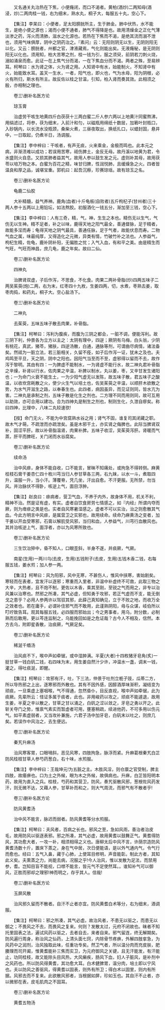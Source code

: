 <!-- { "loadSidebar": true } -->
　　又名通关丸治热在下焦，小便癃闭，而口不渴者。黄柏(酒炒)二两知母(酒浸，炒)二两肉桂一钱，右为细末，熟水丸，桐子大，每服五十丸，空心下。

　　【集注】李杲曰：小便者，足太阳膀胱所主，生于肺金。肺中伏热，水不能生，是绝小便之源也；渴而小便不通者，肺气不得降是也。故用清燥金之正化气薄淡渗之药，泻火而清肺，滋水之化源也。若热在下焦而不渴，是绝其流而溺不泄也，须用气味俱厚，阴中之阴药治之。『素问』云：无阳则阴无以生，无阴则阳无以化。又云：膀胱者，州都之官，津液藏焉，气化则能出矣。无液癃秘，是无阴则阳无以化也。须用知，柏大苦寒之剂，桂一钱为引，服之须臾，前阴若刀刺火烧，溺如涌泉而愈。此证一在上焦气分而渴，一在下焦血分而不渴。两者之殊，至易辨耳。柯琴曰：水为肾之体，火为肾之用。人知肾中有水，始能制火，不知肾中有火，始能致水耳。盖天一生水，一者，阳气也，即火也，气为水母，阳为阴根，必火有所归，斯水有所主。故反佐以桂之甘温，引知，柏入肾而奏其效。此相须之殷，亦相制之理也。

　　卷三\删补名医方论

　　琼玉膏

　　治虚劳干咳生地黄四斤白茯茯十三两白蜜二斤人参六两以上地黄汁同蜜熬沸，用绢滤过，将参，茯为细末，入前汁和匀，以磁瓶用绵纸十数层，加箬叶封瓶口，入砂锅内，以长流水没瓶颈，桑柴火煮，三昼夜取出，换纸扎口，以蜡封固，悬井中，一日取起，仍煮半日，汤调服。

　　【集注】李中梓曰：干咳者，有声无痰，火来乘金，金极而鸣也。此本元之病，非渐渍难以成功；若误用苦寒，祗伤脾土，金反无母。故丹溪以地黄为君，令水盛则火自息。又损其肺者益其气，故用人参以鼓生发之元。虚则补其母，故用茯苓以培万物之本。白蜜为百花之精，味甘归脾，性润悦肺，且缓燥急之火。四者皆温良和厚之品，诚堪宝重。郭机曰：起吾沉瘵，珍赛琼瑶。故有琼玉之名。

　　卷三\删补名医方论

　　龟鹿二仙胶

　　大补精髓，益气养神。鹿角(血者)十斤龟板(自败者)五斤枸杞子(甘州者)三十两人参十五两以上用铅坛，如法熬胶。初服酒化一钱五分，渐加至三钱，空心下。

　　【集注】李中梓曰：人有三奇，精，气，神，生生之本也。精伤无以生气，气伤无以生神。精不足者，补之以味，鹿得天地之阳气最全，善通督脉，足于精者，故能多淫而寿；龟得天地之阴气最具，善通任脉，足于气者，故能伏息而寿。二物气血之属，味最纯厚，又得造化之元微，异类有情，竹破竹补之法也。人参益气，枸杞生精，佐龟，鹿补阴补阳，无偏胜之忧；入气入血，有和平之美。由是精生而气旺，气旺而神昌，庶几龟，鹿之年矣。故曰二仙。

　　卷三\删补名医方论

　　四神丸

　　治脾肾双虚，子后作泻，不思食，不化食。肉果二两补骨脂(炒)四两五味子二两吴茱萸(炮)二两，右为末，红枣四十九枚，生姜四两，切，水煮，枣熟去姜，取枣肉捣，和药丸，桐子大。空心盐汤下。

　　卷三\删补名医方论

　　二神丸

　　去茱萸，五味五味子散去肉果，补骨脂。

　　【集注】柯琴曰：泻利为腹疾，而腹为三阴之都会，一脏不调，便能泻利。故三阴下利，仲景各为立方以主之：太阴有理中，四逆；厥阴有乌梅，白头翁，少阴有桃花，真武，猪苓，猪肤，四逆汤散，白通，通脉等剂，可谓曲尽病情，诸法备矣。然祗为一脏立法，若三脏相关，久留不痊，如子后作泻一证，犹未之及也。夫鸡鸣至平旦，天之阴，阴中之阳也。因阳气当至而不至，虚邪得以留而不去，故作泻于黎明。其由有四：一为脾虚不能制水，一为肾虚不能行水，故二神丸君补骨脂之辛燥，补肾以行水，佐肉果之辛温，补脾以制水，丸以姜，枣，又辛甘发生诸阳也；一为命门火衰不能生土，一为少阳气虚无以发陈，故五味子散，君五味子之酸温，以收坎宫耗散之火，使少火生气以培土也，佐吴茱萸之辛温，以顺肝木欲散之势，为水气开滋生之路，以奉春生也。此四者，病因虽异，而见证则同，皆水亢为害。二神丸是承制之剂，五味子散是化生之剂也。二方理不同而用则同，故可互用以助效，亦可合用以建功。合为四神丸是制生之剂也，制则生化，久泄自瘳矣。称曰四神，比理中，八味二丸较速欤!

　　【按】命门无火，不能为中宫腐熟水谷之用；肾气不固，谁复司其闭藏之职。故木气才萌，不疏泄而亦疏泄矣。虽是木邪干土，亦实肾之侮脾也。此际当脾肾双补，固涩平肝。故以补骨脂温肾，肉果补脾。五味子收涩，吴茱萸泻肝。肾暖而气蒸，肝平而脾旺，关门闭而水谷腐矣。

　　卷三\删补名医方论

　　续命汤

　　治中风痱，身体不能自收，口不能言，冒昧不知痛处，或拘急不得转侧。麻黄桂枝石膏干姜杏仁四十枚川芎当归人参甘草各三两，右九昧，以水一斗，煮取四升，温服一升，当小汗。薄覆脊，凭几坐，汗出自愈。不汗更服。无所禁，勿当风。并治脉伏不得卧，咳逆上气，面目浮肿。

　　【集注】赵良曰：痱病者，营卫气血，不养于内外，故身体不用，机关不利，精神不治。然是证有虚，有实。虚者自饮食房劳七情感之，如『内经』所谓内夺而厥，则为瘖痱之类是也。实者自风寒暑湿感之。虚者不可以实治，治之则愈散其气血。今此方明言中风痱，是属营卫之实邪也，故用续命。续命乃麻黄汤之变者，加干姜以开血受寒邪，石膏以解肌受风邪，当归和血，人参益气，川芎行血散风也。其并治咳逆上气，面浮者，亦以为风寒所致也。

　　卷三\删补名医方论

　　三生饮治猝中，昏不知人，口眼歪斜，半身不遂，并痰厥，气厥。

　　南星(生用)一两川乌(去皮，生用)五钱附子(去皮，生用)五钱木香二钱，右每服五钱，姜水煎；加人参一两。

　　【集注】柯琴曰：风为阳邪，风中无寒，不甚伤人，惟风中挟寒，害始剧矣。寒轻而在表者，宜发汗以逐邪；寒重而入里者，非温中补虚终不可救，此取三物之大辛，大热者，且不炮不制，更佐以木香，乘其至刚，至锐之气而用之，非专以治风兼以治寒也。然邪之所凑，其气必虚，但知勇于攻邪，若正气虚而不支，能无倒戈之患乎？必用人参两许以驾驭其邪，此薛己真知确见，立于不败之地，而收万全之效者也。若在庸手，必谓补住邪气而不敢用，此谨熟阴阳，毋与众谋，岐伯所以叮咛致告耳。观其每服五钱，必四服而邪始出；今之男事者，用乌，附分数，必制熟而后敢用，更以芩连监制之，乌能挽回如是之危证哉？古今人不相及，信然。本方去乌，附即星香散，治痰厥，气厥足矣。

　　卷三\删补名医方论

　　稀涎千缗汤

　　治风痰不下，喉中声如牵锯，或中湿肿满。半夏(大者)十四枚猪牙皂角(炙)一挺甘草一钱白矾二钱，右四味为末，用生姜自然汁少许，冲温水一盏，调末一钱，灌之，得吐痰涎，即醒。

　　【集注】柯琴曰：攻邪有汗，吐，下三法，仲景于吐剂立栀子豉，瓜蒂二方，所以导热邪之上出，逐寒邪而外散也。其有不因外感，因醇酒厚味渐积，凝结变为顽痰，一旦乘虚上塞咽喉，气不得通，忽然昏仆，目反直视，喉中声如牵锯，此为痰厥。先辈所云：怪证多属于痰者，此也。非用峻药以攻之，顽痰不能遽退，故用生姜，半夏之辛以散之，甘草之甘以涌之，白矾之涩以敛之，牙皂之勇以开之。此斩关夺门之势，惟禀气素实而暂虚者可用，壅塞稍疏，续进他药，不可多用以伤元气。如平素虚弱者，又当攻补兼施，六君子汤中加牙皂，白矾末以吐之，则庶几矣。若误作中风治之，去生便远。

　　卷三\删补名医方论

　　秦艽升麻汤

　　治风寒客胃，口眼喎斜，恶见风寒，四肢拘急，脉浮而紧。升麻葛根秦艽白芷防风桂枝甘草人参芍药葱白，右十味，水煎服。

　　【集注】李中梓曰：王哉坤元!为五脏之主。木胜风淫，则仓廪之官受制，脾主四肢，故痿痹也。口为土之外候，眼为木之外候，故俱病也。升麻，白芷皆阳明本药，故用为直入之兵。桂枝，芍药和其营卫，防风，奏艽驱散风邪，葱根佐风药发汗，则无微不达，又藉人参，甘草补而和之，则大气周流，而邪气有不散者乎!

　　卷三\删补名医方论

　　防风黄耆汤

　　治中风不能言，脉迟而弱者。防风黄耆等分水煎服。

　　【集注】柯琴曰：夫风者，百病之长也。邪风之至，急如风雨，善治者治皮毛，故用防风以驱逐表邪。邪之所凑，其气必虚，故用黄耆以鼓舞正气。黄耆得防风，其功愈大者，一攻一补，相须相得之义也。唐柳太后中风不言，许荫宗造防风黄耆汤数十斤，置床下蒸之，身在气中居，次日便能语，是以外气通内气，令气行而愈也。经曰：五气入鼻，藏于心肺，上使耳目修明，声音能彰。制此方者，其知此义矣。夫熏蒸之力，尚能去病，况服之乎!今人治风，惟以发散为足法，而禁用参，耆。岂知目盲不能视，口噤不能言，皆元气不足使然耳。。谁知补气可以御风，正胜而邪却之理邪!神而明之，存乎其人。信哉!

　　卷三\删补名医方论

　　玉屏风散

　　治风邪久留而不散者。自汗不止者亦宜。防风黄耆白术等分，右为细末，酒调服。

　　【集注】柯琴曰：邪之所凑，其气必虚。故治风者，不患无以驱之，而患无以御之；不畏风之不去，而畏风之复来。何则？发散太过，元府不闭故也。昧者不知托里固表之法，遍试风药以驱之，去者自去，来者自来。邪气留连，终无解期矣。防风遍行周身，称治风之仙药，上清头面七窍，内除骨节疼痹，外解四肢挛急，为风药中之润剂，治风独取此味，任重功专矣。然卫气者，所以温分肉而充皮肤，肥腠理而司开阖，惟黄耆能补三焦而实卫，为元府御风之关键，且无汗能发，有汗能止，功同桂枝，故又能除头目风热，大风癞疾，肠风下血，妇人子脏风，是补剂中之风药也。所以防风得黄耆，其功愈大耳。白术健脾胃，温分肉，培土即以宁风也。夫以防风之善驱风，得黄耆以固表，则外有所卫；得白术以固里，则内有所据。风邪去而不复来。此欲散风邪者，当根据如屏，珍如玉也。其自汗不止者，亦以微邪在表，皮毛肌肉之不固耳。

　　卷三\删补名医方论

　　黄耆五物汤

